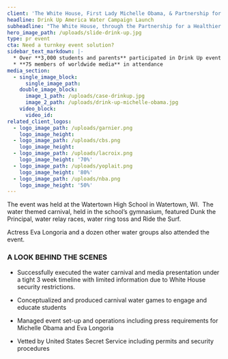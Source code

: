 ```yaml
---
client: 'The White House, First Lady Michelle Obama, & Partnership for a Healthier America'
headline: Drink Up America Water Campaign Launch
subheadline: "The White House, through the Partnership for a Healthier America and Young & Rubican, EventNetUSA designed and produced First Lady Michelle Obama's national Drink Up America Water Campaign launch."
hero_image_path: /uploads/slide-drink-up.jpg
type: pr event
cta: Need a turnkey event solution?
sidebar_text_markdown: |-
  * Over **3,000 students and parents** participated in Drink Up event
  * **75 members of worldwide media** in attendance
media_section:
  - single_image_block:
      single_image_path:
    double_image_block:
      image_1_path: /uploads/case-drinkup.jpg
      image_2_path: /uploads/drink-up-michelle-obama.jpg
    video_block:
      video_id:
related_client_logos:
  - logo_image_path: /uploads/garnier.png
    logo_image_height:
  - logo_image_path: /uploads/cbs.png
    logo_image_height:
  - logo_image_path: /uploads/lacroix.png
    logo_image_height: '70%'
  - logo_image_path: /uploads/yoplait.png
    logo_image_height: '80%'
  - logo_image_path: /uploads/nba.png
    logo_image_height: '50%'
---
```



The event was held at the Watertown High School in Watertown, WI. &nbsp;The water themed carnival, held in the school’s gymnasium, featured Dunk the Principal, water relay races, water ring toss and Ride the Surf.

Actress Eva Longoria and a dozen other water groups also attended the event.

### A LOOK BEHIND THE SCENES

* Successfully executed the water carnival and media presentation under a tight 3 week timeline with limited information due to White House security restrictions.

* Conceptualized and produced carnival water games to engage and educate students

* Managed event set-up and operations including press requirements for Michelle Obama and Eva Longoria

* Vetted by United States Secret Service including permits and security procedures